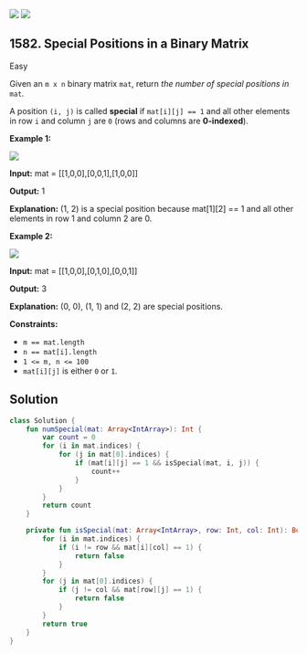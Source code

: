 [![](https://img.shields.io/github/stars/javadev/LeetCode-in-Kotlin?label=Stars&style=flat-square)](https://github.com/javadev/LeetCode-in-Kotlin)
[![](https://img.shields.io/github/forks/javadev/LeetCode-in-Kotlin?label=Fork%20me%20on%20GitHub%20&style=flat-square)](https://github.com/javadev/LeetCode-in-Kotlin/fork)

## 1582\. Special Positions in a Binary Matrix

Easy

Given an `m x n` binary matrix `mat`, return _the number of special positions in_ `mat`_._

A position `(i, j)` is called **special** if `mat[i][j] == 1` and all other elements in row `i` and column `j` are `0` (rows and columns are **0-indexed**).

**Example 1:**

![](https://assets.leetcode.com/uploads/2021/12/23/special1.jpg)

**Input:** mat = \[\[1,0,0],[0,0,1],[1,0,0]]

**Output:** 1

**Explanation:** (1, 2) is a special position because mat[1][2] == 1 and all other elements in row 1 and column 2 are 0.

**Example 2:**

![](https://assets.leetcode.com/uploads/2021/12/24/special-grid.jpg)

**Input:** mat = \[\[1,0,0],[0,1,0],[0,0,1]]

**Output:** 3

**Explanation:** (0, 0), (1, 1) and (2, 2) are special positions.

**Constraints:**

*   `m == mat.length`
*   `n == mat[i].length`
*   `1 <= m, n <= 100`
*   `mat[i][j]` is either `0` or `1`.

## Solution

```kotlin
class Solution {
    fun numSpecial(mat: Array<IntArray>): Int {
        var count = 0
        for (i in mat.indices) {
            for (j in mat[0].indices) {
                if (mat[i][j] == 1 && isSpecial(mat, i, j)) {
                    count++
                }
            }
        }
        return count
    }

    private fun isSpecial(mat: Array<IntArray>, row: Int, col: Int): Boolean {
        for (i in mat.indices) {
            if (i != row && mat[i][col] == 1) {
                return false
            }
        }
        for (j in mat[0].indices) {
            if (j != col && mat[row][j] == 1) {
                return false
            }
        }
        return true
    }
}
```